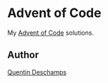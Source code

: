 # Advent of Code

My [Advent of Code](https://adventofcode.com/) solutions.

## Author

[Quentin Deschamps](mailto:quentindeschamps18@gmail.com)
